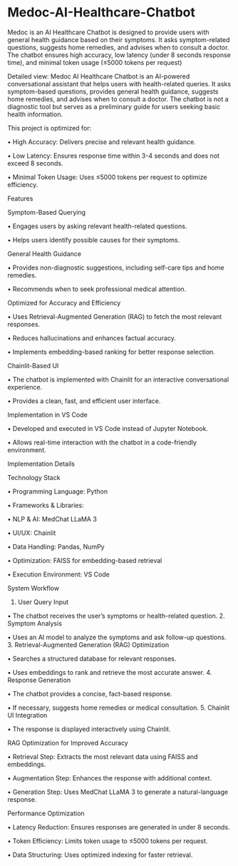 # Medoc-AI-Healthcare-Chatbot
Medoc is an AI Healthcare Chatbot is designed to provide users with general health guidance based on their symptoms. It asks symptom-related questions, suggests home remedies, and advises when to consult a doctor. The chatbot ensures high accuracy, low latency (under 8 seconds response time), and minimal token usage (≤5000 tokens per request)

Detailed view: 
     Medoc AI Healthcare Chatbot is an AI-powered conversational assistant that helps users with health-related queries. It asks symptom-based questions, provides general health guidance, suggests home remedies, and advises when to consult a doctor. The chatbot is not a diagnostic tool but serves as a preliminary guide for users seeking basic health information.

This project is optimized for:
	
 •	High Accuracy: Delivers precise and relevant health guidance.
	
 •	Low Latency: Ensures response time within 3-4 seconds and does not exceed 8 seconds.
	
 •	Minimal Token Usage: Uses ≤5000 tokens per request to optimize efficiency.

Features
 
 Symptom-Based Querying
	
 •	Engages users by asking relevant health-related questions.
	
 •	Helps users identify possible causes for their symptoms.

 General Health Guidance
	
 •	Provides non-diagnostic suggestions, including self-care tips and home remedies.
	
 •	Recommends when to seek professional medical attention.

 Optimized for Accuracy and Efficiency
	
 •	Uses Retrieval-Augmented Generation (RAG) to fetch the most relevant responses.
	
 •	Reduces hallucinations and enhances factual accuracy.
	
 •	Implements embedding-based ranking for better response selection.

 Chainlit-Based UI
	
 •	The chatbot is implemented with Chainlit for an interactive conversational experience.
	
 •	Provides a clean, fast, and efficient user interface.

 Implementation in VS Code
	
 •	Developed and executed in VS Code instead of Jupyter Notebook.
	
 •	Allows real-time interaction with the chatbot in a code-friendly environment.

Implementation Details

  Technology Stack
	
 •	Programming Language: Python
	
 •	Frameworks & Libraries:
	
 •	NLP & AI: MedChat LLaMA 3
	
 •	UI/UX: Chainlit
	
 •	Data Handling: Pandas, NumPy
	
 •	Optimization: FAISS for embedding-based retrieval
	
 •	Execution Environment: VS Code

System Workflow
	
1. User Query Input
	
 •	The chatbot receives the user’s symptoms or health-related question.
2. Symptom Analysis
	
 •	Uses an AI model to analyze the symptoms and ask follow-up questions.
3. Retrieval-Augmented Generation (RAG) Optimization
	
 •	Searches a structured database for relevant responses.
	
 •	Uses embeddings to rank and retrieve the most accurate answer.
4. Response Generation
	
 •	The chatbot provides a concise, fact-based response.
	
 •	If necessary, suggests home remedies or medical consultation.
5. Chainlit UI Integration
	
 •	The response is displayed interactively using Chainlit.

 RAG Optimization for Improved Accuracy
	
 •	Retrieval Step: Extracts the most relevant data using FAISS and embeddings.
	
 •	Augmentation Step: Enhances the response with additional context.
	
 •	Generation Step: Uses MedChat LLaMA 3 to generate a natural-language response.

 Performance Optimization
	
 •	Latency Reduction: Ensures responses are generated in under 8 seconds.
	
 •	Token Efficiency: Limits token usage to ≤5000 tokens per request.
	
 •	Data Structuring: Uses optimized indexing for faster retrieval.
